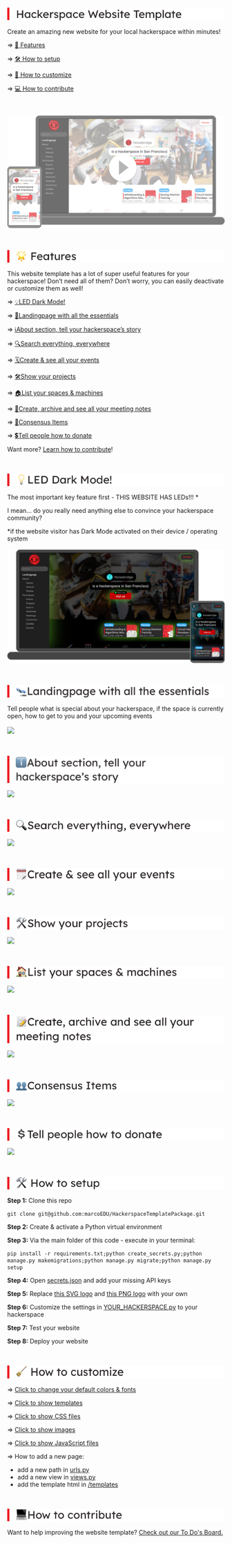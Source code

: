 
![Hackerspace Website Template](./readme_images/heading_template_name.png "Hackerspace Website Template")

Create an amazing new website for your local hackerspace within minutes!

=> [🌟 Features](#features)

=> [🛠 How to setup](#setup)

=> [🧹 How to customize](#customize)

=> [💻 How to contribute](#contribute)

<br/><br/>
[<img src="./readme_images/screenshot_1.png">](https://www.youtube.com/watch?v=lsepx_z1kbU)

<br/><br/>
<img alt="Features" src="./readme_images/heading_features.png" id="features" >

This website template has a lot of super useful features for your hackerspace! Don’t need all of them? Don’t worry, you can easily deactivate or customize them as well!

=> [💡LED Dark Mode!](#dark-mode)

=> [🛬Landingpage with all the essentials](#landingpage)

=> [ℹ️About section, tell your hackerspace’s story](#about)

=> [🔍Search everything, everywhere](#search)

=> [🗓Create & see all your events](#events)

=> [🛠Show your projects](#projects)

=> [🏠List your spaces & machines](#spaces)

=> [📝Create, archive and see all your meeting notes](#meeting-notes)

=> [👥Consensus Items](#consensus)

=> [💲Tell people how to donate](#donate)

Want more? [Learn how to contribute](#contribute)!

<br/><br/>
<img alt="💡LED Dark Mode!" src="./readme_images/heading_led_darkmode.png" id="dark-mode" >

The most important key feature first - THIS WEBSITE HAS LEDs!!! *

I mean… do you really need anything else to convince your hackerspace community?

*if the website visitor has Dark Mode activated on their device / operating system
<br/><br/>
<img src="./readme_images/screenshot_led_dark_mode.png" >

<br/><br/>
<img alt="🛬Landingpage with all the essentials" src="./readme_images/heading_landingpage.png" id="landingpage" >

Tell people what is special about your hackerspace, if the space is currently open, how to get to you and your upcoming events 
<br/><br/>
[<img src="https://media.giphy.com/media/PhZ4vnwqJSuidLycQH/source.gif">](https://media.giphy.com/media/PhZ4vnwqJSuidLycQH/source.gif)

<br/><br/>
<img alt="ℹ️About section, tell your hackerspace’s story" src="./readme_images/heading_about.png" id="about" >

[<img src="https://media.giphy.com/media/ejJlMZGeFhQ2kzBtuv/source.gif">](https://media.giphy.com/media/ejJlMZGeFhQ2kzBtuv/source.gif)

<br/><br/>
<img alt="🔍Search everything, everywhere" src="./readme_images/heading_search.png" id="search" >

[<img src="https://media.giphy.com/media/PhZXasQcgHTOLzSrZX/source.gif">](https://media.giphy.com/media/PhZXasQcgHTOLzSrZX/source.gif)

<br/><br/>
<img alt="🗓Create & see all your events" src="./readme_images/heading_events.png" id="events" >

[<img src="https://media.giphy.com/media/hU47h8DA0FY4k0L1DV/source.gif">](https://media.giphy.com/media/hU47h8DA0FY4k0L1DV/source.gif)

<br/><br/>
<img alt="🛠Show your projects" src="./readme_images/heading_projects.png" id="projects" >

[<img src="https://media.giphy.com/media/Urynrna0njBO8aOcHV/source.gif">](https://media.giphy.com/media/Urynrna0njBO8aOcHV/source.gif)


<br/><br/>
<img alt="🏠List your spaces & machines" src="./readme_images/heading_spaces.png" id="spaces" >

[<img src="https://media.giphy.com/media/KZ44vfSHmTEbqIuLun/source.gif">](https://media.giphy.com/media/KZ44vfSHmTEbqIuLun/source.gif)


<br/><br/>
<img alt="📝Create, archive and see all your meeting notes" src="./readme_images/heading_meeting_notes.png" id="meeting-notes" >

[<img src="https://media.giphy.com/media/gHEtvxEFLcoViOzgTU/source.gif">](https://media.giphy.com/media/gHEtvxEFLcoViOzgTU/source.gif)


<br/><br/>
<img alt="👥Consensus Items" src="./readme_images/heading_consensus.png" id="consensus" >

[<img src="https://media.giphy.com/media/QYjC6A5guL3dLnWovQ/source.gif">](https://media.giphy.com/media/QYjC6A5guL3dLnWovQ/source.gif)


<br/><br/>
<img alt="💲Tell people how to donate" src="./readme_images/heading_donate.png" id="donate" >

[<img src="https://media.giphy.com/media/kHqtT44bciusHqgwUf/source.gif">](https://media.giphy.com/media/kHqtT44bciusHqgwUf/source.gif)


<br/><br/>
<img alt="🛠 How to setup" src="./readme_images/heading_setup.png" id="setup" >

**Step 1:** Clone this repo
```
git clone git@github.com:marcoEDU/HackerspaceTemplatePackage.git
```

**Step 2:** Create & activate a Python virtual environment

**Step 3:** Via the main folder of this code - execute in your terminal: 

```
pip install -r requirements.txt;python create_secrets.py;python manage.py makemigrations;python manage.py migrate;python manage.py setup
```

**Step 4:** Open [secrets.json](./secrets.json) and add your missing API keys

**Step 5:** Replace [this SVG logo](./hackerspace/Website/static/images/logo.svg) and [this PNG logo](./hackerspace/Website/static/images/logo.png) with your own

**Step 6:** Customize the settings in [YOUR_HACKERSPACE.py](./hackerspace/YOUR_HACKERSPACE.py) to your hackerspace

**Step 7:** Test your website

**Step 8:** Deploy your website

<br/><br/>
<img alt="🧹 How to customize" src="./readme_images/heading_customize.png" id="customize" >

=> [Click to change your default colors & fonts](./hackerspace/CUSTOMIZE/CSS.py)

=> [Click to show templates](./hackerspace/Website/templates/)

=> [Click to show CSS files](./hackerspace/Website/static/css/)

=> [Click to show images](./hackerspace/Website/static/images/)

=> [Click to show JavaScript files](./hackerspace/Website/static/js/)

=> How to add a new page:

-  add a new path in [urls.py](./hackerspace/urls.py)
- add a new view in [views.py](./hackerspace/Website/views.py)
- add the template html in [/templates](./hackerspace/Website/templates/)

<br/><br/>
<img alt="💻How to contribute" src="./readme_images/heading_contribute.png" id="contribute" >

Want to help improving the website template? [Check out our To Do's Board.](https://github.com/marcoEDU/HackerspaceTemplatePackage/projects/1)